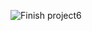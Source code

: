 ![Finish project6](https://github.com/zyddawn/cs188_berkeley/blob/master/p6_machinelearning/End.png)
